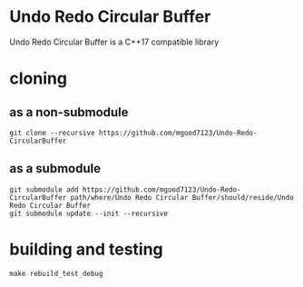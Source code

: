 # Undo Redo Circular Buffer

Undo Redo Circular Buffer is a C++17 compatible library

# cloning

## as a non-submodule

```shell script
git clone --recursive https://github.com/mgood7123/Undo-Redo-CircularBuffer
```

## as a submodule

```shell script
git submodule add https://github.com/mgood7123/Undo-Redo-CircularBuffer path/where/Undo Redo Circular Buffer/should/reside/Undo Redo Circular Buffer
git submodule update --init --recursive
```

# building and testing

```shell script
make rebuild_test_debug
```
